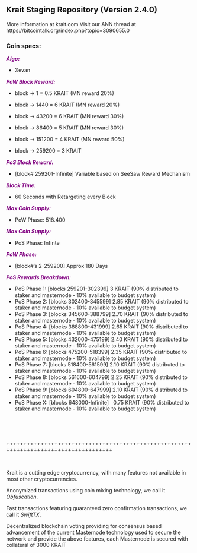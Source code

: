 <h2><strong>Krait Staging Repository (Version 2.4.0)</strong></h2>
<p>More information at krait.com Visit our ANN thread at https://bitcointalk.org/index.php?topic=3090655.0</p>
<h3><strong>Coin specs:</strong></h3>
<p><strong><span style="color: #800080;"><em>Algo:</em></span></strong></p>
<ul>
<li>Xevan</li>
</ul>
<p><strong><span style="color: #800080;"><em>PoW Block Reward:</em></span></strong></p>
<ul>
<li>block -> 1 = 0.5 KRAIT (MN reward 20%) </li>
</ul>
<ul>
<li>block -> 1440 = 6 KRAIT (MN reward 20%) </li>
</ul>
<ul>
<li>block -> 43200 = 6 KRAIT (MN reward 30%) </li>
</ul>
<ul>
<li>block -> 86400 = 5 KRAIT (MN reward 30%) </li>
</ul>
<ul>
<li>block -> 151200 = 4 KRAIT (MN reward 50%) </li>
</ul>
<ul>
<li>block -> 259200 = 3 KRAIT </li>
</ul>
<p><strong><span style="color: #800080;"><em>PoS Block Reward:</em></span></strong></p>
<ul>
<li>[block# 259201-Infinite] Variable based on SeeSaw Reward Mechanism</li>
</ul>
<p><strong><span style="color: #800080;"><em>Block Time:</em></span></strong></p>
<ul>
<li>60 Seconds with Retargeting every Block</li>
</ul>
<p><strong><span style="color: #800080;"><em>Max Coin Supply:</em></span></strong></p>
<ul>
<li>PoW Phase: 518.400</li>
</ul>
<p><strong><span style="color: #800080;"><em>Max Coin Supply:</em></span></strong></p>
<ul>
<li>PoS Phase: Infinte</li>
</ul>
<p><strong><span style="color: #800080;"><em>PoW Phase:</em></span></strong></p>
<ul>
<li>[block#&rsquo;s 2-259200] Approx 180 Days</li>
</ul>
<p><strong><span style="color: #800080;"><em>PoS Rewards Breakdown:</em></span></strong></p>
<ul>
<li>PoS Phase 1: [blocks 259201-302399]    3 KRAIT (90% distributed to staker and masternode - 10% available to budget system)</li>
<li>PoS Phase 2: [blocks 302400-345599] 2.85 KRAIT (90% distributed to staker and masternode - 10% available to budget system)</li>
<li>PoS Phase 3: [blocks 345600-388799] 2.70 KRAIT (90% distributed to staker and masternode - 10% available to budget system)</li>
<li>PoS Phase 4: [blocks 388800-431999] 2.65 KRAIT (90% distributed to staker and masternode - 10% available to budget system)</li>
<li>PoS Phase 5: [blocks 432000-475199] 2.40 KRAIT (90% distributed to staker and masternode - 10% available to budget system)</li>
<li>PoS Phase 6: [blocks 475200-518399] 2.35 KRAIT (90% distributed to staker and masternode - 10% available to budget system)</li>
<li>PoS Phase 7: [blocks 518400-561599] 2.10 KRAIT (90% distributed to staker and masternode - 10% available to budget system)</li>
<li>PoS Phase 8: [blocks 561600-604799] 2.25 KRAIT (90% distributed to staker and masternode - 10% available to budget system)</li>
<li>PoS Phase 9: [blocks 604800-647999] 2.10 KRAIT (90% distributed to staker and masternode - 10% available to budget system)</li>
<li>PoS Phase X: [blocks 648000-Infinite] &nbsp; 0.75 KRAIT (90% distributed to staker and masternode - 10% available to budget system)</li>
</ul>
<br/>
<p>&nbsp;</p>
<p>+++++++++++++++++++++++++++++++++++++++++++++++++++++++++++++++++++++++++++++++++++++</p>
<p>&nbsp;</p>
<p>Krait is a cutting edge cryptocurrency, with many features not available in most other cryptocurrencies.</p>
<p>Anonymized transactions using coin mixing technology, we call it <em>Obfuscation</em>.</p>
<p>Fast transactions featuring guaranteed zero confirmation transactions, we call it <em>SwiftTX</em>.</p>
<p>Decentralized blockchain voting providing for consensus based advancement of the current Masternode technology used to secure the network and provide the above features, each Masternode is secured with collateral of 3000 KRAIT</p>
